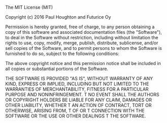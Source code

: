The MIT License (MIT)

Copyright (c) 2016 Paul Houghton and Futurice Oy

Permission is hereby granted, free of charge, to any person obtaining a copy
of this software and associated documentation files (the "Software"), to deal
in the Software without restriction, including without limitation the rights
to use, copy, modify, merge, publish, distribute, sublicense, and/or sell
copies of the Software, and to permit persons to whom the Software is
furnished to do so, subject to the following conditions:

The above copyright notice and this permission notice shall be included in
all copies or substantial portions of the Software.

THE SOFTWARE IS PROVIDED "AS IS", WITHOUT WARRANTY OF ANY KIND, EXPRESS OR
IMPLIED, INCLUDING BUT NOT LIMITED TO THE WARRANTIES OF MERCHANTABILITY,
FITNESS FOR A PARTICULAR PURPOSE AND NONINFRINGEMENT. T NO EVENT SHALL THE
AUTHORS OR COPYRIGHT HOLDERS BE LIABLE FOR ANY CLAIM, DAMAGES OR OTHER
LIABILITY, WHETHER T AN ACTION OF CONTRACT, TORT OR OTHERWISE, ARISING FROM,
T OF OR T CONNECTION WITH THE SOFTWARE OR THE USE OR OTHER DEALINGS T
THE SOFTWARE.